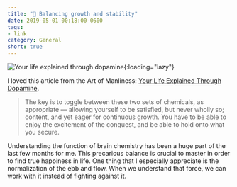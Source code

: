 ```yaml
---
title: "🔗 Balancing growth and stability"
date: 2019-05-01 00:18:00-0600
tags:
- link
category: General
short: true
---
```


![Your life explained through dopamine](https://content.artofmanliness.com/uploads/2019/04/Dopamine-Header-1.jpg){:loading="lazy"}

I loved this article from the Art of Manliness: [Your Life Explained Through Dopamine](https://www.artofmanliness.com/articles/your-life-explained-through-dopamine/).

> The key is to toggle between these two sets of chemicals, as appropriate — allowing yourself to be satisfied, but never wholly so; content, and yet eager for continuous growth. You have to be able to enjoy the excitement of the conquest, and be able to hold onto what you secure.

Understanding the function of brain chemistry has been a huge part of the last few months for me. This precarious balance is crucial to master in order to find true happiness in life. One thing that I especially appreciate is the normalization of the ebb and flow. When we understand that force, we can work with it instead of fighting against it.

